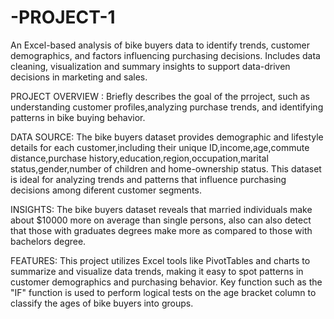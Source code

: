# -PROJECT-1
An Excel-based analysis of bike buyers data to identify trends, customer demographics, and factors influencing purchasing decisions. Includes data cleaning, visualization and summary insights to support data-driven decisions in marketing and sales.

PROJECT OVERVIEW : Briefly describes the goal of the prroject, such as understanding customer profiles,analyzing purchase trends, and identifying patterns in bike buying behavior.


DATA SOURCE: The bike buyers dataset provides demographic and lifestyle details for each customer,including their unique ID,income,age,commute distance,purchase history,education,region,occupation,marital status,gender,number of children and home-ownership status. This dataset is ideal for analyzing trends and patterns that influence purchasing decisions among diferent customer segments.


INSIGHTS: The bike buyers dataset reveals that married individuals make about $10000 more on average than single persons, also can also detect that those with graduates degrees make more as compared to those with bachelors degree.


FEATURES: This project utilizes Excel tools like PivotTables and charts to summarize and visualize data trends, making it easy to spot patterns in customer demographics and purchasing behavior. Key function such as the "IF" function is used to perform logical tests on the age bracket column to classify the ages of bike buyers into groups.
